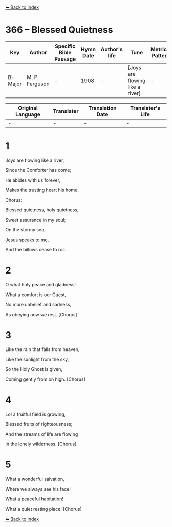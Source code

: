 [⬅️ Back to index](../README.md)

# 366 – Blessed Quietness

Key | Author   | Specific Bible Passage     |Hymn Date |Author's life |Tune |Metrical Pattern   |Composer/Source
-- | --------- | ---------------------------|----------|--------------|-----|-------------------|-------------  
B♭ Major |M. P. Ferguson |- |1908 |- |[Joys are flowing like a river] |- |-

Original Language | Translater | Translation Date   | Translater's Life  
----------------- | --------- | --------------------|-------------     
\- |- |- |-




# 1

Joys are flowing like a river,

Since the Comforter has come;

He abides with us forever,

Makes the trusting heart his home.



Chorus:

Blessed quietness, holy quietness, 

Sweet assurance in my soul;

On the stormy sea,

Jesus speaks to me,

And the billows cease to roll.



# 2

O what holy peace and gladness!

What a comfort is our Guest,

No more unbelief and sadness,

As obeying now we rest.  [Chorus]



# 3

Like the rain that falls from heaven,

Like the sunlight from the sky,

So the Holy Ghost is given,

Coming gently from on high.  [Chorus]



# 4

Lo!  a fruitful field is growing,

Blessed fruits of righteousness;

And the streams of life are flowing

In the lonely wilderness.  [Chorus]



# 5

What a wonderful salvation,

Where we always see his face!

What a peaceful habitation!

What a quiet resting place!  [Chorus]



[⬅️ Back to index](../README.md)
